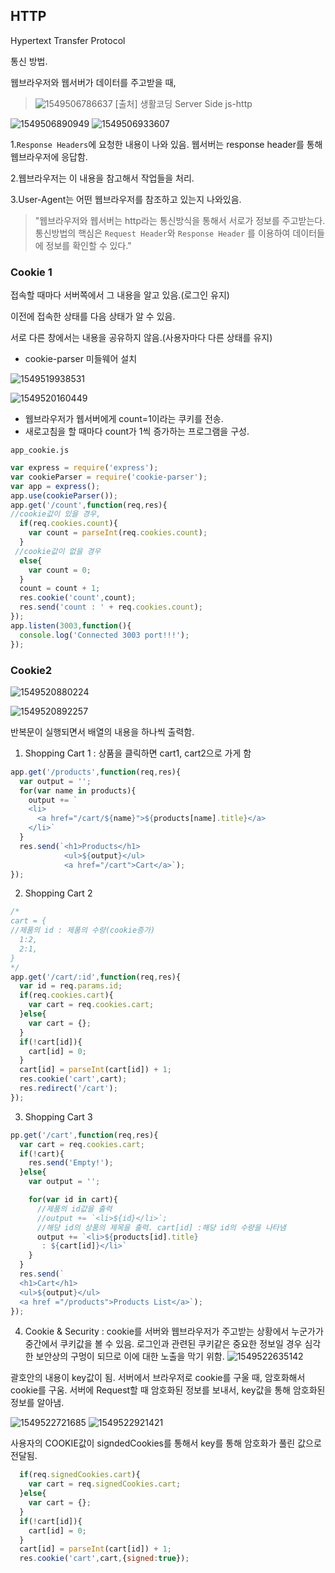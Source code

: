 ## HTTP

Hypertext Transfer Protocol

통신 방법.

웹브라우저와 웹서버가 데이터를 주고받을 때,  

>![1549506786637](https://user-images.githubusercontent.com/38032500/52395937-39ffdd80-2af3-11e9-81bf-792f35b533d9.png)
 [출처] 생활코딩 Server Side js-http



![1549506890949](https://user-images.githubusercontent.com/38032500/52395938-39ffdd80-2af3-11e9-8d0d-361e4bba1466.png)
![1549506933607](https://user-images.githubusercontent.com/38032500/52395939-39ffdd80-2af3-11e9-8d0b-10b2f8b65ea3.png)


1.`Response Headers`에 요청한 내용이 나와 있음. 웹서버는 response header를 통해 웹브라우저에 응답함.

2.웹브라우저는 이 내용을 참고해서 작업들을 처리.

3.User-Agent는 어떤 웹브라우저를 참조하고 있는지 나와있음.

> "웹브라우저와 웹서버는 http라는 통신방식을 통해서 서로가 정보를 주고받는다. 통신방법의 핵심은 `Request Header`와 `Response Header` 를 이용하여 데이터들에 정보를 확인할 수 있다."

### Cookie 1

 접속할 때마다 서버쪽에서 그 내용을 알고 있음.(로그인 유지)

이전에 접속한 상태를 다음 상태가 알 수 있음.

서로 다른 창에서는 내용을 공유하지 않음.(사용자마다 다른 상태를 유지)

* cookie-parser 미들웨어 설치

![1549519938531](https://user-images.githubusercontent.com/38032500/52395940-39ffdd80-2af3-11e9-8f0d-bbb480dee2f9.png)

![1549520160449](https://user-images.githubusercontent.com/38032500/52395941-3a987400-2af3-11e9-8300-9aebba2f1dc9.png)


* 웹브라우저가 웹서버에게 count=1이라는 쿠키를 전송.
* 새로고침을 할 때마다 count가 1씩 증가하는 프로그램을 구성.

`app_cookie.js`

```javascript
var express = require('express');
var cookieParser = require('cookie-parser');
var app = express();
app.use(cookieParser());
app.get('/count',function(req,res){
//cookie값이 있을 경우,
  if(req.cookies.count){
    var count = parseInt(req.cookies.count);
  }
 //cookie값이 없을 경우
  else{
    var count = 0;
  }
  count = count + 1;
  res.cookie('count',count);
  res.send('count : ' + req.cookies.count);
});
app.listen(3003,function(){
  console.log('Connected 3003 port!!!');
});

```

### Cookie2
![1549520880224](https://user-images.githubusercontent.com/38032500/52395942-3a987400-2af3-11e9-9113-7c3b8170929d.png)

![1549520892257](https://user-images.githubusercontent.com/38032500/52395943-3a987400-2af3-11e9-9d70-46fbd2d51b8d.png)


반복문이 실행되면서 배열의 내용을 하나씩 출력함.

1. Shopping Cart 1 : 상품을 클릭하면 cart1, cart2으로 가게 함

```javascript
app.get('/products',function(req,res){
  var output = '';
  for(var name in products){
    output += `
    <li>
      <a href="/cart/${name}">${products[name].title}</a>
    </li>`
  }
  res.send(`<h1>Products</h1>
            <ul>${output}</ul>
            <a href="/cart">Cart</a>`);
});
```

2. Shopping Cart 2 

```javascript
/*
cart = {
//제품의 id : 제품의 수량(cookie증가)
  1:2,
  2:1,
}
*/
app.get('/cart/:id',function(req,res){
  var id = req.params.id;
  if(req.cookies.cart){
    var cart = req.cookies.cart;
  }else{
    var cart = {};
  }
  if(!cart[id]){
    cart[id] = 0;
  }
  cart[id] = parseInt(cart[id]) + 1;
  res.cookie('cart',cart);
  res.redirect('/cart');
});
```

3. Shopping Cart 3

```javascript
pp.get('/cart',function(req,res){
  var cart = req.cookies.cart;
  if(!cart){
    res.send('Empty!');
  }else{
    var output = '';

    for(var id in cart){
      //제품의 id값을 출력
      //output += `<li>${id}</li>`;
      //해당 id의 상품의 제목을 출력. cart[id] :해당 id의 수량을 나타냄
      output += `<li>${products[id].title}
       : ${cart[id]}</li>`
    }
  }
  res.send(`
  <h1>Cart</h1>
  <ul>${output}</ul>
  <a href ="/products">Products List</a>`);
});
```

4. Cookie & Security :  cookie를 서버와 웹브라우저가 주고받는 상황에서 누군가가 중간에서 쿠키값을 볼 수 있음. 로그인과 관련된 쿠키같은 중요한 정보일 경우 심각한 보안상의 구멍이 되므로 이에 대한 노출을 막기 위함.
![1549522635142](https://user-images.githubusercontent.com/38032500/52395944-3b310a80-2af3-11e9-9981-86fcfdd74ef8.png)

괄호안의 내용이 key값이 됨. 서버에서 브라우저로 cookie를 구울 때, 암호화해서 cookie를 구움. 서버에 Request할 때 암호화된 정보를 보내서, key값을 통해 암호화된 정보를 알아냄.

![1549522721685](https://user-images.githubusercontent.com/38032500/52395945-3b310a80-2af3-11e9-8bfe-26849408630e.png)
![1549522921421](https://user-images.githubusercontent.com/38032500/52395946-3b310a80-2af3-11e9-8b04-639f2a911250.png)

사용자의  COOKIE값이 signdedCookies를 통해서 key를 통해 암호화가 풀린 값으로 전달됨.

```javascript
  if(req.signedCookies.cart){
    var cart = req.signedCookies.cart;
  }else{
    var cart = {};
  }
  if(!cart[id]){
    cart[id] = 0;
  }
  cart[id] = parseInt(cart[id]) + 1;
  res.cookie('cart',cart,{signed:true});
```

